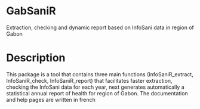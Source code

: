 
GabSaniR
========

Extraction, checking and dynamic report based on InfoSani data in region of Gabon

Description
===========
This package is a tool that contains three main functions (InfoSaniR_extract, InfoSaniR_check, InfoSaniR_report) that facilitates faster extraction, checking the InfoSani data for each year, next generates automatically a statistical annual report of health for region of Gabon. The documentation and help pages are written in french
